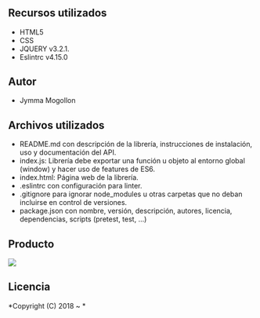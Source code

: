 # 





##  Recursos utilizados

* HTML5
* CSS
* JQUERY v3.2.1.
* Eslintrc v4.15.0



## Autor

* Jymma Mogollon

## Archivos utilizados

* README.md con descripción de la librería, instrucciones de instalación, uso y documentación del API.
* index.js: Librería debe exportar una función u objeto al entorno global (window) y hacer uso de features de ES6.
* index.html: Página web de la librería.
* .eslintrc con configuración para linter.
* .gitignore para ignorar node_modules u otras carpetas que no deban incluirse en control de versiones.
* package.json con nombre, versión, descripción, autores, licencia, dependencias, scripts (pretest, test, ...)

## Producto

![](assets/images/.png)

## Licencia

*Copyright (C) 2018 ~ *
